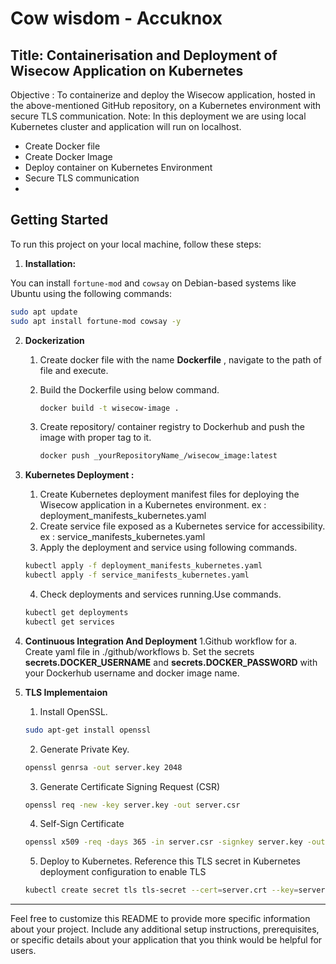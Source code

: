 # Cow wisdom  - Accuknox

## Title: Containerisation and Deployment of Wisecow Application on Kubernetes 
Objective : To containerize and deploy the Wisecow application, hosted in the
above-mentioned GitHub repository, on a Kubernetes environment with secure TLS
communication. 
Note: In this deployment we are using local Kubernetes cluster and application will run on localhost.




- Create Docker file 
- Create Docker Image
- Deploy container on Kubernetes Environment
- Secure TLS communication
- 

## Getting Started

To run this project on your local machine, follow these steps:

1. **Installation:**

You can install `fortune-mod` and `cowsay` on Debian-based systems like Ubuntu using the following commands:

```bash
sudo apt update
sudo apt install fortune-mod cowsay -y
```


2. **Dockerization**
   1. Create docker file with the name **Dockerfile** , navigate to the path of file and execute.
   2. Build the Dockerfile using below command.
      
      ```bash
      docker build -t wisecow-image .
      ```
   3. Create repository/ container registry to Dockerhub and push the image with proper tag to it.
      
      ```bash
      docker push _yourRepositoryName_/wisecow_image:latest
      ```

   

3. **Kubernetes Deployment :**
 
   1. Create Kubernetes deployment manifest files for deploying the Wisecow application in a Kubernetes environment. ex : deployment_manifests_kubernetes.yaml
   2. Create service file exposed as a Kubernetes service for accessibility. ex : service_manifests_kubernetes.yaml
   3. Apply the deployment and service using following commands.

   ```bash
   kubectl apply -f deployment_manifests_kubernetes.yaml
   kubectl apply -f service_manifests_kubernetes.yaml
   ```
   4. Check deployments and services running.Use commands.
      
    ```bash
   kubectl get deployments
   kubectl get services
   ```
4. **Continuous Integration And Deployment**
   1.Github workflow for
   a. Create yaml file in ./github/workflows
   b. Set the secrets **secrets.DOCKER_USERNAME** and **secrets.DOCKER_PASSWORD** with your Dockerhub username and docker image name.
   

6. **TLS Implementaion**
   1. Install OpenSSL.
      
   ```bash
   sudo apt-get install openssl  
   ```
   2. Generate Private Key.
      
   ```bash
   openssl genrsa -out server.key 2048
   ```
   3. Generate Certificate Signing Request (CSR)
      
   ```bash
   openssl req -new -key server.key -out server.csr
   ```
   4. Self-Sign Certificate
      
   ```bash
   openssl x509 -req -days 365 -in server.csr -signkey server.key -out server.crt
   ```
   5. Deploy to Kubernetes. Reference this TLS secret in Kubernetes deployment configuration to enable TLS
      
   ```bash
   kubectl create secret tls tls-secret --cert=server.crt --key=server.key
   ```

---

Feel free to customize this README to provide more specific information about your project. Include any additional setup instructions, prerequisites, or specific details about your application that you think would be helpful for users.
